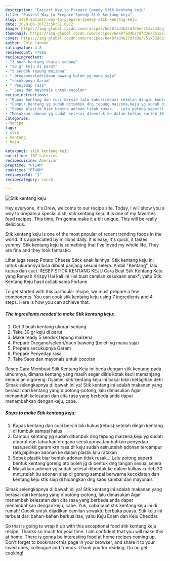 ```yaml
---
description: "Easiest Way to Prepare Speedy Stik kentang keju"
title: "Easiest Way to Prepare Speedy Stik kentang keju"
slug: 1420-easiest-way-to-prepare-speedy-stik-kentang-keju
date: 2020-06-10T23:50:51.081Z
image: https://img-global.cpcdn.com/recipes/6e40fad4b27dfd3e/751x532cq70/stik-kentang-keju-foto-resep-utama.jpg
thumbnail: https://img-global.cpcdn.com/recipes/6e40fad4b27dfd3e/751x532cq70/stik-kentang-keju-foto-resep-utama.jpg
cover: https://img-global.cpcdn.com/recipes/6e40fad4b27dfd3e/751x532cq70/stik-kentang-keju-foto-resep-utama.jpg
author: Cole Cannon
ratingvalue: 4.8
reviewcount: 47086
recipeingredient:
- "3 buah kentang ukuran sedang"
- "30 gr keju di parut"
- "5 sendok tepung maizena"
- " Oreganoseledridaun bawang boleh yg mana saja"
- "secukupnya Garam"
- " Penyedap rasa"
- " Saos dan mayonais untuk cocolan"
recipeinstructions:
- "Kupas kentang dan cuci bersih lalu kukus(rebus) setelah dingin kentang di tumbuk sampai halus"
- "Campur kentang yg sudah ditumbuk dng tepung maizena,keju yg sudah diparut dan taburkan oregano secukupnya,tambahkan penyedap rasa,sedikit garam krn rasa dr keju sudah asin,stelah adonan tercampur rata,pipihkan adonan ke dalam plastik lalu ratakan"
- "Sobek plastik biar bentuk adonan tidak rusak... Lalu potong seperti bentuk kentang goreng,ato boleh jg di bentuk dng tangan sesuai selera"
- "Masukkan adonan yg sudah selesai dibentuk ke dalam kulkas kurleb 30 mnt,stelah itu adonan siap di goreng sampai berwarna kecoklatan dan kentang keju stik siap di hidangkan dng saos sambal dan mayonais"
categories:
- Recipe
tags:
- stik
- kentang
- keju

katakunci: stik kentang keju 
nutrition: 107 calories
recipecuisine: American
preptime: "PT14M"
cooktime: "PT48M"
recipeyield: "1"
recipecategory: Lunch

---
```



![Stik kentang keju](https://img-global.cpcdn.com/recipes/6e40fad4b27dfd3e/751x532cq70/stik-kentang-keju-foto-resep-utama.jpg)

Hey everyone, it's Drew, welcome to our recipe site. Today, I will show you a way to prepare a special dish, stik kentang keju. It is one of my favorites food recipes. This time, I'm gonna make it a bit unique. This will be really delicious.

Stik kentang keju is one of the most popular of recent trending foods in the world. It's appreciated by millions daily. It is easy, it's quick, it tastes yummy. Stik kentang keju is something that I've loved my whole life. They are fine and they look fantastic.

Lihat juga resep Potato Cheese Stick enak lainnya. Stik kentang keju ini untuk ukurannya bisa dibuat panjang sesuai selera. Ambil &#34;Kentang&#34;, lalu kupas dan cuci. RESEP STICK KENTANG KEJU Cara Buat Stik Kentang Keju yang Renyah Krispy Hai kali ini Hel buat camilan kesukaan anak², yaitu Stik Kentang Keju hasil collab sama Fortune.


To get started with this particular recipe, we must prepare a few components. You can cook stik kentang keju using 7 ingredients and 4 steps. Here is how you can achieve that.

<!--inarticleads1-->

##### The ingredients needed to make Stik kentang keju:

1. Get 3 buah kentang ukuran sedang
1. Take 30 gr keju di parut
1. Make ready 5 sendok tepung maizena
1. Prepare  Oregano/seledri/daun bawang (boleh yg mana saja)
1. Prepare secukupnya Garam
1. Prepare  Penyedap rasa
1. Take  Saos dan mayonais untuk cocolan


Resep Cara Membuat Stik Kentang Keju ini beda dengan stik kentang pada umumnya, dimana kentang yang masih segar diiris kotak kecil memanjang kemudian digoreng. Dijamin, stik kentang keju ini bakal bikin ketagihan deh! Simak selengkapnya di bawah ini ya! Stik kentang ini adalah makanan yang berasal dari kentang yang dipotong-potong, lalu dimasukan Agar menambah kelezatan dan cita rasa yang berbeda anda dapat menambahkan dengan keju, cabe. 

<!--inarticleads2-->

##### Steps to make Stik kentang keju:

1. Kupas kentang dan cuci bersih lalu kukus(rebus) setelah dingin kentang di tumbuk sampai halus
1. Campur kentang yg sudah ditumbuk dng tepung maizena,keju yg sudah diparut dan taburkan oregano secukupnya,tambahkan penyedap rasa,sedikit garam krn rasa dr keju sudah asin,stelah adonan tercampur rata,pipihkan adonan ke dalam plastik lalu ratakan
1. Sobek plastik biar bentuk adonan tidak rusak... Lalu potong seperti bentuk kentang goreng,ato boleh jg di bentuk dng tangan sesuai selera
1. Masukkan adonan yg sudah selesai dibentuk ke dalam kulkas kurleb 30 mnt,stelah itu adonan siap di goreng sampai berwarna kecoklatan dan kentang keju stik siap di hidangkan dng saos sambal dan mayonais


Simak selengkapnya di bawah ini ya! Stik kentang ini adalah makanan yang berasal dari kentang yang dipotong-potong, lalu dimasukan Agar menambah kelezatan dan cita rasa yang berbeda anda dapat menambahkan dengan keju, cabe. Yuk, coba buat stik kentang keju ini di rumah! Cocok untuk dijadikan camilan sewaktu berbuka puasa. Stik keju ini terbuat dari bahan-bahan berkualitas, yaitu Keju Edam dan Keju Cheddar. 

So that is going to wrap it up with this exceptional food stik kentang keju recipe. Thanks so much for your time. I am confident that you will make this at home. There is gonna be interesting food at home recipes coming up. Don't forget to bookmark this page in your browser, and share it to your loved ones, colleague and friends. Thank you for reading. Go on get cooking!
